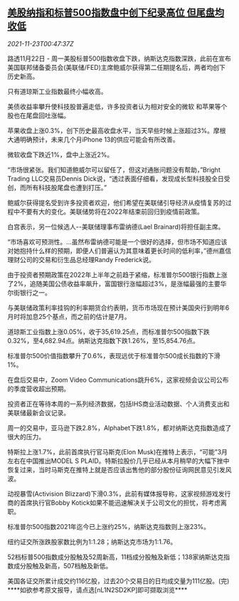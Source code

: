 <!--1637629262000-->
[美股纳指和标普500指数盘中创下纪录高位 但尾盘均收低](https://cn.reuters.com/article/usa-stocks-close-1122-mon-idCNKBS2I801P)
------

<div><i>2021-11-23T00:47:37Z</i></div><p>路透11月22日 - 周一美股标普500指数收盘下跌，纳斯达克指数深跌，此前在宣布美国联邦储备委员会(美联储/FED)主席鲍威尔获得第二任期提名后，两者均创下历史新高。</p><p>只有道琼斯工业指数最终小幅收高。</p><p>美债收益率攀升使科技股普遍走低，许多投资者认为相对安全的微软 和苹果等个股也在尾盘回吐涨幅。</p><p>苹果收盘上涨0.3%，创下历史最高收盘水平，当天早些时候上涨超过3%。摩根大通明确预计，未来几个月iPhone 13的供应可能会有所改善。</p><p>微软收盘下跌近1%，盘中上涨近2%。</p><p>“市场很紧张。我们知道鲍威尔可以留任了，但这对通胀问题没有帮助，”Bright Trading LLC交易员Dennis Dick说，“透过表面仔细看，发现成长型科技股全日受创，而所有科技股尾盘也遭到打压。”</p><p>鲍威尔获得提名受到许多投资者欢迎，他们希望在美联储引导经济从疫情复苏的过程中不要有大的变化。美联储势将在2022年结束前回归到疫情前政策。</p><p>白宫表示，另一位候选人--美联储理事布雷纳德(Lael Brainard)将担任副主席。</p><p>“市场喜欢可预测性。...虽然布雷纳德可能是一个很好的选择，但市场不知道应该对她抱持什么样的预期，即便人们普遍认为其意味着更长时间的低利率，”德州嘉信理财公司的交易和衍生品总经理Randy Frederick说。</p><p>由于投资者预期政策在2022年上半年之前趋于紧缩，标准普尔500银行指数上涨了2%，追随美国公债收益率飙升，富国银行涨幅超过3%，是涨幅最强的主要华尔街银行之一。</p><p>与美联储政策利率挂钩的利率期货合约表明，货币市场现在预计美国央行到明年6月时将加息25个基点，而之前的估计是7月。</p><p>道琼斯工业指数上涨0.05%，收于35,619.25点，而标准普尔500指数下跌0.32%，至4,682.94点。纳斯达克指数下跌1.26%，至15,854.76点。</p><p>标准普尔500价值指数攀升了0.6%，表现远优于标准普尔500成长指数的下滑1%。</p><p>在盘后交易中，Zoom Video Communications跳升6%，这家视频会议公司公布的季度营收超出预期。</p><p>投资者正在等待本周的一系列经济数据，包括IHS商业活动数据、个人消费支出和美联储最新会议记录。</p><p>周一的交易中，亚马逊下跌2.8%，Alphabet下跌1.8%，都对纳斯达克指数造成了很大的压力。</p><p>特斯拉上涨1.7%，此前首席执行官马斯克(Elon Musk)在推特上表示，“可能”3月左右在中国推出MODEL S PLAID。特斯拉股价几乎已经从本月稍早的大幅下挫中恢复过来，当时马斯克在推特上就是否应该出售他的部分股份征询网民意见引发风波。</p><p>动视暴雪(Activision Blizzard)下滑0.3%，此前有媒体报导称，这家视频游戏发行商的首席执行官Bobby Kotick如果不能迅速解决关于公司文化的担忧，将考虑离职。</p><p>标准普尔500指数2021年迄今已上涨约25%，纳斯达克指数则上涨23%。</p><p>纽约证交所涨跌股家数比例为1:1.28；纳斯达克市场为1:1.76。</p><p>52档标普500指数成分股触及52周新高，11档成分股触及新低；138家纳斯达克指数成分股触及新高，507档触及新低。</p><p>美国各证交所累计成交约116亿股，过去20个交易日的日均成交量为111亿股。(完) ****如欲参考原文报导，请点选[nL1N2SD2KP]即可撷取浏览****</p>
